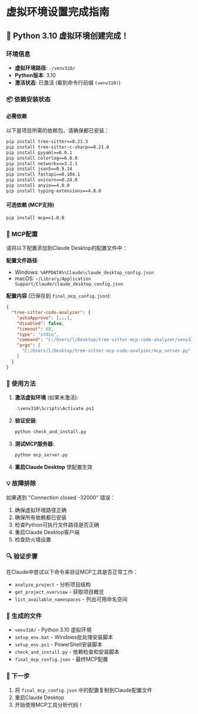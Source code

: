# 虚拟环境设置完成指南

## 🎉 Python 3.10 虚拟环境创建完成！

### 环境信息
- **虚拟环境路径**: `./venv310/`
- **Python版本**: 3.10
- **激活状态**: 已激活 (看到命令行前缀 `(venv310)`)

### 📦 依赖安装状态

#### 必需依赖
以下是项目所需的依赖包，请确保都已安装：

```bash
pip install tree-sitter==0.21.3
pip install tree-sitter-c-sharp==0.21.0
pip install pyyaml==6.0.1
pip install colorlog==6.8.0
pip install networkx==3.2.1
pip install json5==0.9.14
pip install fastapi==0.104.1
pip install uvicorn==0.24.0
pip install anyio==4.0.0
pip install typing-extensions==4.8.0
```

#### 可选依赖 (MCP支持)
```bash
pip install mcp==1.0.0
```

### 🔧 MCP配置

请将以下配置添加到Claude Desktop的配置文件中：

**配置文件路径**: 
- Windows: `%APPDATA%\Claude\claude_desktop_config.json`
- macOS: `~/Library/Application Support/Claude/claude_desktop_config.json`

**配置内容** (已保存到 `final_mcp_config.json`):
```json
{
  "tree-sitter-code-analyzer": {
    "autoApprove": [...], 
    "disabled": false,
    "timeout": 60,
    "type": "stdio",
    "command": "C:/Users/l/Desktop/tree-sitter-mcp-code-analyzer/venv310/Scripts/python.exe",
    "args": [
      "C:/Users/l/Desktop/tree-sitter-mcp-code-analyzer/mcp_server.py"
    ]
  }
}
```

### 🚀 使用方法

1. **激活虚拟环境** (如果未激活):
   ```powershell
   .\venv310\Scripts\Activate.ps1
   ```

2. **验证安装**:
   ```bash
   python check_and_install.py
   ```

3. **测试MCP服务器**:
   ```bash
   python mcp_server.py
   ```

4. **重启Claude Desktop** 使配置生效

### 💡 故障排除

如果遇到 "Connection closed -32000" 错误：

1. 确保虚拟环境路径正确
2. 确保所有依赖都已安装
3. 检查Python可执行文件路径是否正确
4. 重启Claude Desktop客户端
5. 检查防火墙设置

### 🔍 验证步骤

在Claude中尝试以下命令来验证MCP工具是否正常工作：
- `analyze_project` - 分析项目结构
- `get_project_overview` - 获取项目概览
- `list_available_namespaces` - 列出可用命名空间

### 📁 生成的文件

- `venv310/` - Python 3.10 虚拟环境
- `setup_env.bat` - Windows批处理安装脚本
- `setup_env.ps1` - PowerShell安装脚本  
- `check_and_install.py` - 依赖检查和安装脚本
- `final_mcp_config.json` - 最终MCP配置

### 🎯 下一步

1. 将 `final_mcp_config.json` 中的配置复制到Claude配置文件
2. 重启Claude Desktop
3. 开始使用MCP工具分析代码！